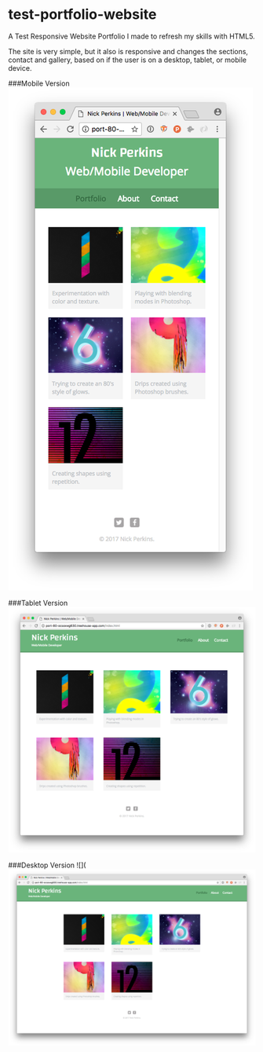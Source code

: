 # test-portfolio-website

A Test Responsive Website Portfolio I made to refresh my skills with HTML5.

The site is very simple, but it also is responsive and changes the sections, contact and gallery, based on if the user is on a desktop, tablet, or mobile device.

###Mobile Version
![](testPortfolioMobile.png)

###Tablet Version
![](testPortfolioTablet.png)

###Desktop Version
![](![](testPortfolioDesktop.png)
